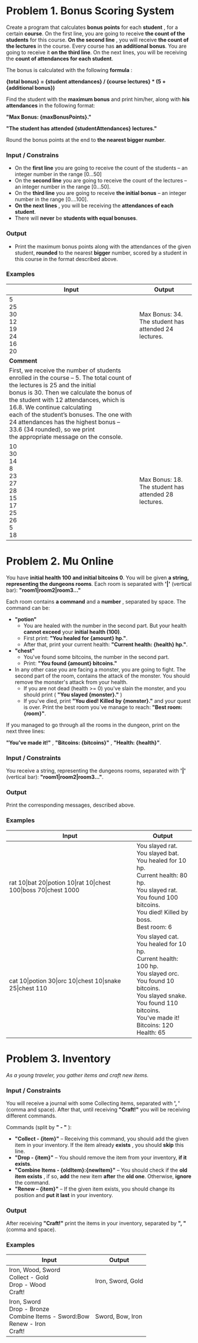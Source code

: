 # **Problem 1. Bonus Scoring System**

Create a program that calculates **bonus points** for each **student** , for a certain **course**. On the first line, you are going to receive **the count of the students** for this course. **On the second line** , you will receive **the count of the lectures** in the course. Every course has **an additional bonus**. You are going to receive it **on the third line**. On the next lines, you will be receiving the **count of attendances for each student**.

The bonus is calculated with the following **formula** :

**{total bonus} = {student attendances} / {course lectures} \* (5 + {additional bonus})**

Find the student with the **maximum bonus** and print him/her, along with **his attendances** in the following format:

**&quot;Max Bonus: {maxBonusPoints}.&quot;**

**&quot;The student has attended {studentAttendances} lectures.&quot;**

Round the bonus points at the end to **the nearest bigger number**.

### Input / Constrains

- On the **first line** you are going to receive the count of the students – an integer number in the range [0…50]
- On the **second line** you are going to receive the count of the lectures – an integer number in the range [0...50].
- On the **third line** you are going to receive **the initial bonus** – an integer number in the range [0….100].
- **On the next lines** , you will be receiving the **attendances of each student**.
- There will **never** be **students with equal bonuses**.

### Output

- Print the maximum bonus points along with the attendances of the given student, **rounded** to the nearest **bigger** number, scored by a student in this course in the format described above.

### Examples

| Input | Output |
|-|-|
| 5<br>25<br>30<br>12<br>19<br>24<br>16<br>20 | Max Bonus: 34.<br>The student has attended 24 lectures. |
| **Comment** |  |
| First, we receive the number of students enrolled in the course – 5. The total count of the lectures is 25 and the initial <br>bonus is 30. Then we calculate the bonus of the student with 12 attendances, which is 16.8. We continue calculating <br>each of the student’s bonuses. The one with 24 attendances has the highest bonus – 33.6 (34 rounded), so we print <br>the appropriate message on the console. |  |
| 10<br>30<br>14<br>8<br>23<br>27<br>28<br>15<br>17<br>25<br>26<br>5<br>18 | Max Bonus: 18.<br>The student has attended 28 lectures. |

# Problem 2. Mu Online

You have **initial health 100 and initial bitcoins 0**. You will be given **a string, representing the dungeons rooms**. Each room is separated with **&#39;|&#39;** (vertical bar): **&quot;room1|room2|room3…&quot;**

Each room contains **a command** and a **number** , separated by space. The command can be:

- **&quot;potion&quot;**
  - You are healed with the number in the second part. But your health **cannot exceed** your **initial health (100)**.
  - First print: **&quot;You healed for {amount} hp.&quot;**.
  - After that, print your current health: **&quot;Current health: {health} hp.&quot;**.
- **&quot;chest&quot;**
  - You&#39;ve found some bitcoins, the number in the second part.
  - Print: **&quot;You found {amount} bitcoins.&quot;**
- In any other case you are facing a monster, you are going to fight. The second part of the room, contains the attack of the monster. You should remove the monster&#39;s attack from your health.
  - If you are not dead (health >= 0) you&#39;ve slain the monster, and you should print ( **&quot;You slayed {monster}.&quot;** )
  - If you&#39;ve died, print **&quot;You died! Killed by {monster}.&quot;** and your quest is over. Print the best room you`ve manage to reach: **&quot;Best room: {room}&quot;**.

If you managed to go through all the rooms in the dungeon, print on the next three lines:

**&quot;You&#39;ve made it!&quot;** , **&quot;Bitcoins: {bitcoins}&quot;** , **&quot;Health: {health}&quot;**.

### Input / Constraints

You receive a string, representing the dungeons rooms, separated with **&#39;|&#39;** (vertical bar): **&quot;room1|room2|room3…&quot;**.

### Output

Print the corresponding messages, described above.

### Examples

| Input | Output |
|-|-|
| rat 10\|bat 20\|potion 10\|rat 10\|chest 100\|boss 70\|chest 1000 | You slayed rat.<br>You slayed bat.<br>You healed for 10 hp.<br>Current health: 80 hp.<br>You slayed rat.<br>You found 100 bitcoins.<br>You died! Killed by boss.<br>Best room: 6 |
| cat 10\|potion 30\|orc 10\|chest 10\|snake 25\|chest 110 | You slayed cat.<br>You healed for 10 hp.<br>Current health: 100 hp.<br>You slayed orc.<br>You found 10 bitcoins.<br>You slayed snake.<br>You found 110 bitcoins.<br>You've made it!<br>Bitcoins: 120<br>Health: 65 |

# Problem 3. Inventory

_As a young traveler, you gather items and craft new items._

### Input / Constraints

You will receive a journal with some Collecting items, separated with **&#39;, &#39;** (comma and space). After that, until receiving **&quot;Craft!&quot;** you will be receiving different commands.

Commands (split by **&quot; - &quot;** ):

- **&quot;Collect - {item}&quot;** – Receiving this command, you should add the given item in your inventory. If the item already **exists** , you should **skip** this line.
- **&quot;Drop - {item}&quot;** – You should remove the item from your inventory, **if it exists**.
- **&quot;Combine Items - {oldItem}:{newItem}&quot;** – You should check if the **old item exists** , if so, **add** the new item **after** the **old one**. Otherwise, **ignore** the command.
- **&quot;Renew – {item}&quot;** – If the given item exists, you should change its position and **put it last** in your inventory.

### Output

After receiving **&quot;Craft!&quot;** print the items in your inventory, separated by **&quot;, &quot;** (comma and space).

### Examples

| Input                                                                               | Output            |
|-------------------------------------------------------------------------------------|-------------------|
| Iron, Wood, Sword<br>Collect - Gold<br>Drop - Wood<br>Craft!                        | Iron, Sword, Gold |
| Iron, Sword<br>Drop - Bronze<br>Combine Items - Sword:Bow<br>Renew - Iron<br>Craft! | Sword, Bow, Iron  |
